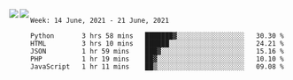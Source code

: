 <a href="https://github.com/anuraghazra/github-readme-stats">
  <img align="left" src="https://github-readme-stats.vercel.app/api?username=Tanesan&count_private=true&show_icons=true" />
</a>
<a href="https://github.com/anuraghazra/github-readme-stats">
  <img align="left" src="https://github-readme-stats.vercel.app/api/top-langs/?username=Tanesan" />
</a>

<!--START_SECTION:waka-->
```text
Week: 14 June, 2021 - 21 June, 2021

Python       3 hrs 58 mins   ███████▓░░░░░░░░░░░░░░░░░   30.30 % 
HTML         3 hrs 10 mins   ██████░░░░░░░░░░░░░░░░░░░   24.21 % 
JSON         1 hr 59 mins    ███▓░░░░░░░░░░░░░░░░░░░░░   15.16 % 
PHP          1 hr 19 mins    ██▓░░░░░░░░░░░░░░░░░░░░░░   10.10 % 
JavaScript   1 hr 11 mins    ██▒░░░░░░░░░░░░░░░░░░░░░░   09.08 % 
```
<!--END_SECTION:waka-->

